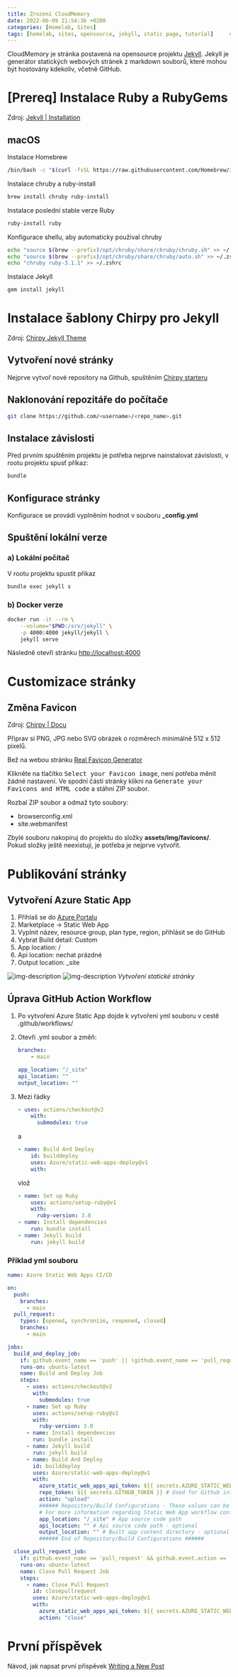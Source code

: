 ```yaml
---
title: Zrození CloudMemory
date: 2022-06-09 21:54:36 +0200
categories: [Homelab, Sites]
tags: [homelab, sites, opensource, jekyll, static page, tutorial]     # TAG names should always be lowercase
---
```


CloudMemory je stránka postavená na opensource projektu [Jekyll](https://jekyllrb.com/). Jekyll je generátor statických webových stránek z markdown souborů, které mohou být hostovány kdekoliv, včetně GitHub.

# [Prereq] Instalace Ruby a RubyGems
Zdroj: [Jekyll | Installation](https://jekyllrb.com/docs/installation/)

## macOS
Instalace Homebrew
```zsh
/bin/bash -c "$(curl -fsSL https://raw.githubusercontent.com/Homebrew/install/HEAD/install.sh)"
```

Instalace chruby a ruby-install
```zsh
brew install chruby ruby-install
```

Instalace poslední stable verze Ruby
```zsh
ruby-install ruby
```

Konfigurace shellu, aby automaticky používal chruby
```zsh
echo "source $(brew --prefix)/opt/chruby/share/chruby/chruby.sh" >> ~/.zshrc
echo "source $(brew --prefix)/opt/chruby/share/chruby/auto.sh" >> ~/.zshrc
echo "chruby ruby-3.1.1" >> ~/.zshrc
```

Instalace Jekyll
```zsh
gem install jekyll
```

# Instalace šablony Chirpy pro Jekyll
Zdroj: [Chirpy Jekyll Theme](https://github.com/cotes2020/jekyll-theme-chirpy)

## Vytvoření nové stránky
Nejprve vytvoř nové repository na Github, spuštěním [Chirpy starteru](https://github.com/cotes2020/chirpy-starter/generate)

## Naklonování repozitáře do počítače
```zsh
git clone https://github.com/<username>/<repo_name>.git
```

## Instalace závislosti
Před prvním spuštěním projektu je potřeba nejprve nainstalovat závislosti, v rootu projektu spusť příkaz:
```zsh
bundle
```

## Konfigurace stránky
Konfigurace se provádí vyplněním hodnot v souboru **_config.yml**

## Spuštění lokální verze
### a) Lokální počítač
V rootu projektu spustit příkaz
```zsh
bundle exec jekyll s
```

### b) Docker verze
```zsh
docker run -it --rm \
    --volume="$PWD:/srv/jekyll" \
    -p 4000:4000 jekyll/jekyll \
    jekyll serve
```
Následně otevři stránku [http://localhost:4000](http://localhost:4000)


# Customizace stránky
## Změna Favicon
Zdroj: [Chirpy | Docu](https://chirpy.cotes.page/posts/customize-the-favicon/)

Připrav si PNG, JPG nebo SVG obrázek o rozměrech minimálně 512 x 512 pixelů. 

Bež na webou stránku [Real Favicon Generator](https://realfavicongenerator.net/)

Klikněte na tlačítko <kbd>Select your Favicon image</kbd>, není potřeba měnit žádné nastavení. Ve spodní části stránky klikni na <kbd>Generate your Favicons and HTML code</kbd> a stáhni ZIP soubor.

Rozbal ZIP soubor a odmaž tyto soubory:
* browserconfig.xml
* site.webmanifest

Zbylé souboru nakopíruj do projektu do složky **assets/img/favicons/**. Pokud složky ještě neexistují, je potřeba je nejprve vytvořit.

# Publikování stránky
## Vytvoření Azure Static App

1. Přihlaš se do [Azure Portalu](https://portal.azure.com)
2. Marketplace -> Static Web App
3. Vyplnit název, resource group, plan type, region, přihlásit se do GitHub
4. Vybrat Build detail: Custom
5. App location: /
6. Api location: nechat prázdné
7. Output location: _site

![img-description](/assets/img/zrozeni-cloudmemory-1.jpg)
![img-description](/assets/img/zrozeni-cloudmemory-2.jpg)
_Vytvoření statické stránky_

## Úprava GitHub Action Workflow
1. Po vytvoření Azure Static App dojde k vytvoření yml souboru v cestě .github/workflows/
2. Otevři .yml soubor a změň:
    ```yml
    branches:
        - main
    ```

    ```yml
    app_location: "/_site"
    api_location: ""
    output_location: ""
    ```
3. Mezi řádky 
    ```yml
    - uses: actions/checkout@v2
        with:
          submodules: true
    ```
    a
    ```yml
    - name: Build And Deploy
        id: builddeploy
        uses: Azure/static-web-apps-deploy@v1
        with:
    ```

    vlož
    ```yml
    - name: Set up Ruby
        uses: actions/setup-ruby@v1
        with:
          ruby-version: 3.0
    - name: Install dependencies
        run: bundle install
    - name: Jekyll build
        run: jekyll build
    ```

### Příklad yml souboru
```yml
name: Azure Static Web Apps CI/CD

on:
  push:
    branches:
      - main
  pull_request:
    types: [opened, synchronize, reopened, closed]
    branches:
      - main

jobs:
  build_and_deploy_job:
    if: github.event_name == 'push' || (github.event_name == 'pull_request' && github.event.action != 'closed')
    runs-on: ubuntu-latest
    name: Build and Deploy Job
    steps:
      - uses: actions/checkout@v2
        with:
          submodules: true
      - name: Set up Ruby
        uses: actions/setup-ruby@v1
        with:
          ruby-version: 3.0
      - name: Install dependencies
        run: bundle install
      - name: Jekyll build
        run: jekyll build
      - name: Build And Deploy
        id: builddeploy
        uses: Azure/static-web-apps-deploy@v1
        with:
          azure_static_web_apps_api_token: ${{ secrets.AZURE_STATIC_WEB_APPS_API_TOKEN_LEMON_FOREST_065C33903 }}
          repo_token: ${{ secrets.GITHUB_TOKEN }} # Used for Github integrations (i.e. PR comments)
          action: "upload"
          ###### Repository/Build Configurations - These values can be configured to match your app requirements. ######
          # For more information regarding Static Web App workflow configurations, please visit: https://aka.ms/swaworkflowconfig
          app_location: "/_site" # App source code path
          api_location: "" # Api source code path - optional
          output_location: "" # Built app content directory - optional
          ###### End of Repository/Build Configurations ######

  close_pull_request_job:
    if: github.event_name == 'pull_request' && github.event.action == 'closed'
    runs-on: ubuntu-latest
    name: Close Pull Request Job
    steps:
      - name: Close Pull Request
        id: closepullrequest
        uses: Azure/static-web-apps-deploy@v1
        with:
          azure_static_web_apps_api_token: ${{ secrets.AZURE_STATIC_WEB_APPS_API_TOKEN_LEMON_FOREST_065C33903 }}
          action: "close"
```

# První příspěvek
Návod, jak napsat první příspěvek [Writing a New Post](https://chirpy.cotes.page/posts/write-a-new-post/)

# 